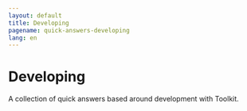 ```yaml
---
layout: default
title: Developing
pagename: quick-answers-developing
lang: en
---
```


Developing
===

A collection of quick answers based around development with Toolkit.
